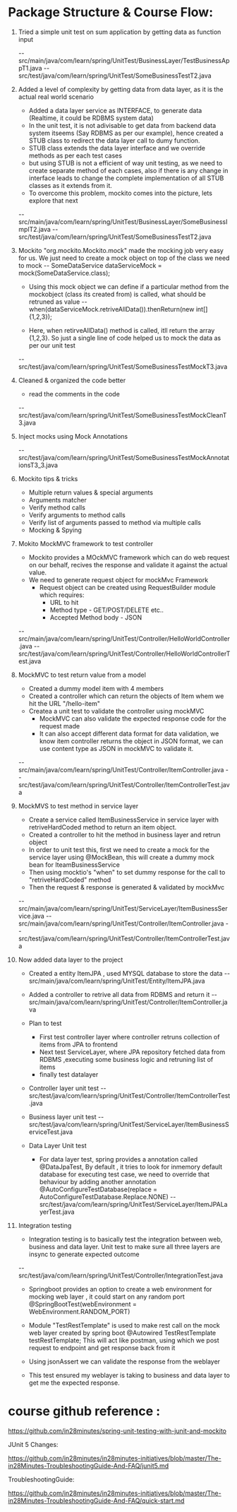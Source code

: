 # Package Structure & Course Flow:
1. Tried a simple unit test on sum application by getting data as function input

    -- src/main/java/com/learn/spring/UnitTest/BusinessLayer/TestBusinessAppT1.java
    -- src/test/java/com/learn/spring/UnitTest/SomeBusinessTestT2.java

2. Added a level of complexity by getting data from data layer, as it is the actual real world scenario
    * Added a data layer service as INTERFACE, to generate data (Realtime, it could be RDBMS system data)
    * In the unit test, it is not adivisable to get data from backend data system itseems (Say RDBMS as per our example), hence created a STUB class to redirect the data layer call to dumy function.
    * STUB class extends the data layer interface and we override methods as per each test cases
    * but using STUB is not a efficient of way unit testing, as we need to create separate method of each cases, also if there is any change in interface leads to change the complete implementation of all STUB classes as it extends from it. 
    * To overcome this problem, mockito comes into the picture, lets explore that next

    -- src/main/java/com/learn/spring/UnitTest/BusinessLayer/SomeBusinessImplT2.java
    -- src/test/java/com/learn/spring/UnitTest/SomeBusinessTestT2.java

3. Mockito "org.mockito.Mockito.mock" made the mocking job very easy for us. We just need to create a mock object on top of the class we need to mock
    -- SomeDataService dataServiceMock = mock(SomeDataService.class);
    
    * Using this mock object we can define if a particular method from the mockobject (class its created from) is called, what should be retruned as value
    -- when(dataServiceMock.retriveAllData()).thenReturn(new int[] {1,2,3});

    * Here, when retirveAllData() method is called, itll return the array {1,2,3}. So just a single line of code helped us to mock the data as per our unit test

    -- src/test/java/com/learn/spring/UnitTest/SomeBusinessTestMockT3.java

4. Cleaned & organized the code better
    * read the comments in the code

    -- src/test/java/com/learn/spring/UnitTest/SomeBusinessTestMockCleanT3.java

5. Inject mocks using Mock Annotations

    -- src/test/java/com/learn/spring/UnitTest/SomeBusinessTestMockAnnotationsT3_3.java

6. Mockito tips & tricks
    * Multiple return values & special arguments
    * Arguments matcher
    * Verify method calls
    * Verify arguments to method calls
    * Verify list of arguments passed to method via multiple calls
    * Mocking & Spying

7. Mokito MockMVC framework to test controller
    * Mockito provides a MOckMVC framework which can do web request on our behalf, recives the response and validate it against the actual value.
    * We need to generate request object for mockMvc Framework
        * Request object can be created using RequestBuilder module which requires:
            * URL to hit
            * Method type - GET/POST/DELETE etc..
            * Accepted Method body - JSON
    
    -- src/main/java/com/learn/spring/UnitTest/Controller/HelloWorldController.java
    -- src/test/java/com/learn/spring/UnitTest/Controller/HelloWorldControllerTest.java

8. MockMVC to test return value from a model
    * Created a dummy model item with 4 members
    * Created a controller which can return the objects of Item whem we hit the URL "/hello-item"
    * Createa a unit test to validate the controller using mockMVC
        * MockMVC can also validate the expected response code for the request made
        * It can also accept different data format for data validation, we know item controller returns the object in JSON format, we can use content type as JSON in mockMVC to validate it.

    -- src/main/java/com/learn/spring/UnitTest/Controller/ItemController.java
    -- src/test/java/com/learn/spring/UnitTest/Controller/ItemControllerTest.java

9. MockMVS to test method in service layer
    * Create a service called ItemBusinessService in service layer with retriveHardCoded method to return an item object.
    * Created a controller to hit the method in business layer and retrun object
    * In order to unit test this, first we need to create a mock for the service layer using @MockBean, this will create a dummy mock bean for IteamBusinessService
    * Then using mocktio's "when" to set dummy response for the call to "retriveHardCoded" method
    * Then the request & response is generated & validated by mockMvc 

    -- src/main/java/com/learn/spring/UnitTest/ServiceLayer/ItemBusinessService.java
    -- src/main/java/com/learn/spring/UnitTest/Controller/ItemController.java
    -- src/test/java/com/learn/spring/UnitTest/Controller/ItemControllerTest.java


10. Now added data layer to the project
    * Created a entity ItemJPA , used MYSQL database to store the data
    -- src/main/java/com/learn/spring/UnitTest/Entity/ItemJPA.java

    * Added a controller to retrive all data from RDBMS and return it
    -- src/main/java/com/learn/spring/UnitTest/Controller/ItemController.java

    * Plan to test
        * First test controller layer where controller retruns collection of items from JPA to frontend
        * Next test ServiceLayer, where JPA repository fetched data from RDBMS ,executing some business logic and retruning list of items
        * finally test datalayer

    * Controller layer unit test
    -- src/test/java/com/learn/spring/UnitTest/Controller/ItemControllerTest.java

    * Business layer unit test
    -- src/test/java/com/learn/spring/UnitTest/ServiceLayer/ItemBusinessServiceTest.java

    * Data Layer Unit test
        * For data layer test, spring provides a annotation called @DataJpaTest, By default , it tries to look for inmemory default database for executing test case, we need to override that behaviour by adding another annotation @AutoConfigureTestDatabase(replace = AutoConfigureTestDatabase.Replace.NONE)
    -- src/test/java/com/learn/spring/UnitTest/ServiceLayer/ItemJPALayerTest.java

11. Integration testing
    * Integration testing is to basically test the integration between web, business and data layer. Unit test to make sure all 
    three layers are insync to generate expected outcome

    -- src/test/java/com/learn/spring/UnitTest/Controller/IntegrationTest.java

    * Springboot provides an option to create a web environment for mocking web layer , it could start on any random port
    @SpringBootTest(webEnvironment = WebEnvironment.RANDOM_PORT)

    * Module "TestRestTemplate" is used to make rest call on the mock web layer created by spring boot
    @Autowired
    TestRestTemplate testRestTemplate;
    This will act like postman, using which we post request to endpoint and get response back from it

    * Using jsonAssert we can validate the response from the weblayer

    * This test ensured my weblayer is taking to business and data layer to get me the expected response.


# course github reference : 

https://github.com/in28minutes/spring-unit-testing-with-junit-and-mockito

JUnit 5 Changes: 

https://github.com/in28minutes/in28minutes-initiatives/blob/master/The-in28Minutes-TroubleshootingGuide-And-FAQ/junit5.md

TroubleshootingGuide:

https://github.com/in28minutes/in28minutes-initiatives/blob/master/The-in28Minutes-TroubleshootingGuide-And-FAQ/quick-start.md
